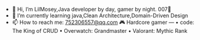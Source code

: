 - 👋 Hi, I’m LilMosey,Java developer by day, gamer by night. 007🤪
- 🌱 I’m currently learning java,Clean Architecture,Domain-Driven Design
- 📫 How to reach me: 752306557@qq.com
🎮 Hardcore gamer —
• code: The King of CRUD
• Overwatch: Grandmaster
• Valorant: Mythic Rank



